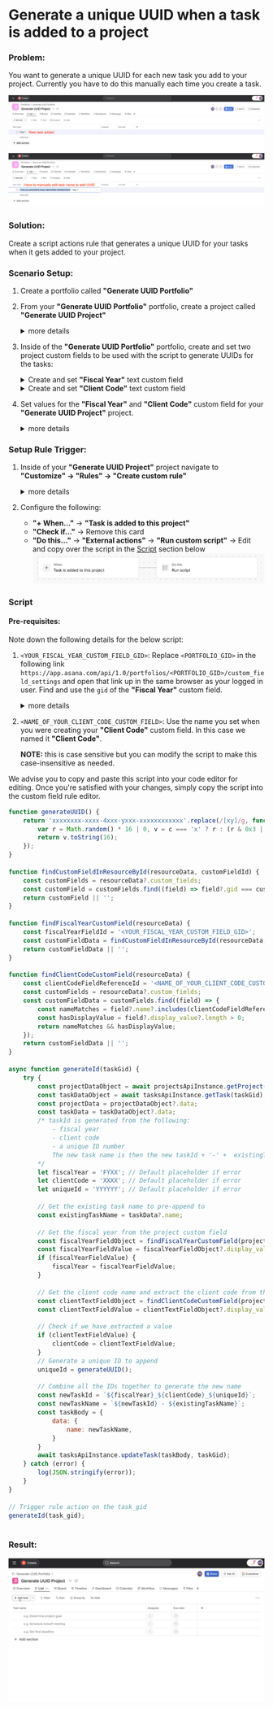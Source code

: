 # Generate a unique UUID when a task is added to a project

### Problem:
You want to generate a unique UUID for each new task you add to your project. Currently you have to do this manually each time you create a task.

![manually add uuid](../images/scripts/manual_uuid.png)

### Solution:

Create a script actions rule that generates a unique UUID for your tasks when it gets added to your project.

### Scenario Setup:
1. Create a portfolio called **"Generate UUID Portfolio"**
2. From your **"Generate UUID Portfolio"** portfolio, create a project called **"Generate UUID Project"**
   <details>
   <summary>more details</summary>

   ![create generate uuid project 1](../images/scripts/create_generate_uuid_project_1.png)
   ![create generate uuid project 2](../images/scripts/create_generate_uuid_project_2.png)
   ![create generate uuid project 3](../images/scripts/create_generate_uuid_project_3.png)
   </details>
3. Inside of the **"Generate UUID Portfolio"** portfolio, create and set two project custom fields to be used with the script to generate UUIDs for the tasks:
   <details>
   <summary>Create and set <b>"Fiscal Year"</b> text custom field</summary>
   
   ![create and set fiscal year custom field](../images/scripts/create_and_set_fiscal_year_custom_field.png)
   </details>
   <details>
   <summary>Create and set <b>"Client Code"</b> text custom field</summary>
   
   ![create and set client code custom field](../images/scripts/create_and_set_client_code_custom_field.png)
   </details>
4. Set values for the **"Fiscal Year"** and **"Client Code"** custom field for your **"Generate UUID Project"** project.
   <details>
   <summary>more details</summary>
   
   ![set value for fiscal year and client code custom field](../images/scripts/set_values_for_fiscal_year_and_client_code_custom_field.png)
   </details>

### Setup Rule Trigger:

1. Inside of your **"Generate UUID Project"** project navigate to **"Customize" -> "Rules" -> "Create custom rule"**
   <details>
   <summary>more details</summary>
   
   ![add a rule](../images/scripts/add_rule.png)
   ![create custom rule](../images/scripts/create_custom_rule_page.png)
   </details>
2. Configure the following:
   - **"+ When..."** -> **"Task is added to this project"**
   - **"Check if…"** -> Remove this card
   - **"Do this…"** -> **"External actions"** -> **"Run custom script"** -> Edit and copy over the script in the [Script](#script) section below
  ![task added to project rule](../images/scripts/task_added_to_project_rule.png)

### Script
#### Pre-requisites:

Note down the following details for the below script:
1. `<YOUR_FISCAL_YEAR_CUSTOM_FIELD_GID>`: Replace `<PORTFOLIO_GID>` in the following link `https://app.asana.com/api/1.0/portfolios/<PORTFOLIO_GID>/custom_field_settings` and open that link up in the same browser as your logged in user. Find and use the `gid` of the **"Fiscal Year"** custom field.
   <details>
   <summary>more details</summary>

   ![get gid of fiscal year custom field](../images/scripts/get_fiscal_year_custom_field_gid.png)
   </details>
2. `<NAME_OF_YOUR_CLIENT_CODE_CUSTOM_FIELD>`: Use the name you set when you were creating your **"Client Code"** custom field. In this case we named it **"Client Code"**.

   **NOTE:** this is case sensitive but you can modify the script to make this case-insensitive as needed.

We advise you to copy and paste this script into your code editor for editing. Once you're satisfied with your changes, simply copy the script into the custom field rule editor.

```javascript
function generateUUID() {
    return 'xxxxxxxx-xxxx-4xxx-yxxx-xxxxxxxxxxxx'.replace(/[xy]/g, function(c) {
        var r = Math.random() * 16 | 0, v = c === 'x' ? r : (r & 0x3 | 0x8);
        return v.toString(16);
    });
}

function findCustomFieldInResourceById(resourceData, customFieldId) {
    const customFields = resourceData?.custom_fields;
    const customField = customFields.find((field) => field?.gid === customFieldId);
    return customField || '';
}

function findFiscalYearCustomField(resourceData) {
    const fiscalYearFieldId = '<YOUR_FISCAL_YEAR_CUSTOM_FIELD_GID>';
    const customFieldData = findCustomFieldInResourceById(resourceData, fiscalYearFieldId);
    return customFieldData || '';
}

function findClientCodeCustomField(resourceData) {
    const clientCodeFieldReferenceId = '<NAME_OF_YOUR_CLIENT_CODE_CUSTOM_FIELD>';
    const customFields = resourceData?.custom_fields;
    const customFieldData = customFields.find((field) => {
        const nameMatches = field?.name?.includes(clientCodeFieldReferenceId);
        const hasDisplayValue = field?.display_value?.length > 0;
        return nameMatches && hasDisplayValue;
    });
    return customFieldData || '';
}

async function generateId(taskGid) {
    try {
        const projectDataObject = await projectsApiInstance.getProject(project_gid, { opt_fields: 'name,custom_fields' });
        const taskDataObject = await tasksApiInstance.getTask(taskGid);
        const projectData = projectDataObject?.data;
        const taskData = taskDataObject?.data;
        /* taskId is generated from the following:
            - fiscal year
            - client code
            - a unique ID number
            The new task name is then the new taskId + '-' +  existingTaskName
        */
        let fiscalYear = 'FYXX'; // Default placeholder if error
        let clientCode = 'XXXX'; // Default placeholder if error
        let uniqueId = 'YYYYYY'; // Default placeholder if error

        // Get the existing task name to pre-append to
        const existingTaskName = taskData?.name;

        // Get the fiscal year from the project custom field
        const fiscalYearFieldObject = findFiscalYearCustomField(projectData);
        const fiscalYearFieldValue = fiscalYearFieldObject?.display_value || '';
        if (fiscalYearFieldValue) {
            fiscalYear = fiscalYearFieldValue;
        }

        // Get the client code name and extract the client code from the project custom field
        const clientTextFieldObject = findClientCodeCustomField(projectData);
        const clientTextFieldValue = clientTextFieldObject?.display_value || '';

        // Check if we have extracted a value
        if (clientTextFieldValue) {
            clientCode = clientTextFieldValue;
        }
        // Generate a unique ID to append
        uniqueId = generateUUID();

        // Combine all the IDs together to generate the new name
        const newTaskId = `${fiscalYear}_${clientCode}_${uniqueId}`;
        const newTaskName = `${newTaskId} - ${existingTaskName}`;
        const taskBody = {
            data: {
                name: newTaskName,
            }
        }
        await tasksApiInstance.updateTask(taskBody, taskGid);
    } catch (error) {
        log(JSON.stringify(error));
    }
}

// Trigger rule action on the task_gid 
generateId(task_gid);
  
```

### Result:
![generate unique uuid rule triggered](../images/scripts/generate_uuid_demo.gif)
